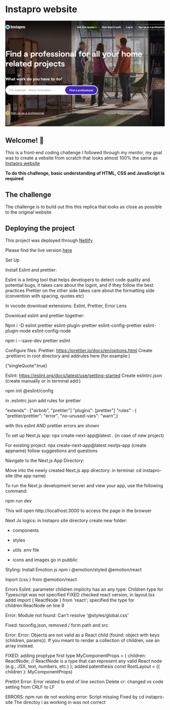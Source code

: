 # Instapro website

![Instapro ](/images/instapro-preview.PNG)

## Welcome! 👋

This is a front-end coding challenge I followed through my mentor, my goal was to create a vebsite from scratch that looks almost 100% the same as [Instapro website](https://www.instapro.it/)


**To do this challenge,  basic understanding of HTML, CSS and JavaScript is required**

## The challenge

The challenge is to build out this this replica that looks as close as possible to the original website



## Deploying the project

This project was deployed through [Netlify](https://www.netlify.com/)

Please find the live version [here](as-instapro-replica.netlify.app)


Set Up

Install Eslint and prettier: 

Eslint is a linting tool that helps developers to detect code quality and potential bugs, it takes care about the logint, and if they follow the best practices
Prettier on the other side takes care about the formatting side (convention with spacing, quotes etc)

In vscode download extensions:
Eslint, Prettier, Error Lens

Download eslint and prettier together: 

Npm i -D eslint prettier eslint-plugin-prettier eslint-config-prettier eslint-plugin-node eslint-config-node

npm i --save-dev  prettier eslint

Configure  files:
Prettier: https://prettier.io/docs/en/options.html
Create .prettierrc in root directory and addrules here (for example:)


{“singleQuote”:true}

Eslint: https://eslint.org/docs/latest/use/getting-started
Create eslintrc.json (create manually or in terminal add:)

npm init @eslint/config

in .eslintrc.json add rules for prettier

"extends" : ["airbnb", "prettier"]
"plugins": [prettier"]
"rules" : {
"prettier/prettier": "error",
"no-unused-vars": "warn",}

with this eslint AND prettier errors are shown


To set up Next.js app:
npx create-next-app@latest . (in case of new project)

For existing project:
npx create-next-app@latest nextjs-app (create appname)
follow suggestions and questions

Navigate to the Next.js App Directory:

Move into the newly created Next.js app directory:
in terminal: cd instapro-site (the app name)

To run the Next.js development server and view your app, use the following command:

npm run dev

This will open http://localhost:3000 to access the page in the browser

Next Js logics:
in Instapro site directory create new folder:
- components
- styles 
- utils
.env file

- icons and images go in pubblic

Styling:
Install Emotion js 
npm i @emotion/styled @emotion/react

Inport {css } from @emotion/react

Errors
Eslint: parameter children implicity has an any type: 
Children type for Typescript was not specified
FIXED
checked react version, 
in layout.tsx addd import { ReactNode } from 'react';
specified the type for children:ReacNode on line 9 

Error: Module not found: Can't resolve '@styles/global.css'


Fixed:
tsconfig.json, removed / form path and src


Error: Error: Objects are not valid as a React child (found: object with keys {children, params}). If you meant to render a collection of children, use an array instead.

FIXED:
adding proptype first 
type MyComponentProps = {
  children: ReactNode; // ReactNode is a type that can represent any valid React node (e.g., JSX, text, numbers, etc.)
};
added patenthesis
const RootLayout = ({ children }: MyComponentProps)

Prettirt Error: Error related to end of line section
Delete cr: changed vs code setting from CRLF to LF

ERRORS:
npm run de  not working error: Script missing
Fixed by cd instapro-site
The directoy i as working in was not correct

